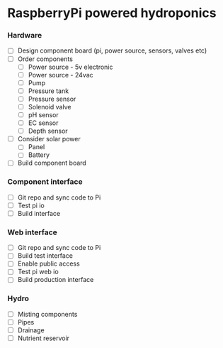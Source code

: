 # RaspberryPi powered hydroponics

### Hardware
- [ ] Design component board (pi, power source, sensors, valves etc)
- [ ] Order components
  - [ ] Power source - 5v electronic
  - [ ] Power source - 24vac
  - [ ] Pump
  - [ ] Pressure tank
  - [ ] Pressure sensor
  - [ ] Solenoid valve
  - [ ] pH sensor
  - [ ] EC sensor
  - [ ] Depth sensor
- [ ] Consider solar power
  - [ ] Panel
  - [ ] Battery
- [ ] Build component board

### Component interface
- [ ] Git repo and sync code to Pi
- [ ] Test pi io
- [ ] Build interface

### Web interface
- [ ] Git repo and sync code to Pi
- [ ] Build test interface
- [ ] Enable public access
- [ ] Test pi web io
- [ ] Build production interface

### Hydro
- [ ] Misting components
- [ ] Pipes
- [ ] Drainage
- [ ] Nutrient reservoir

